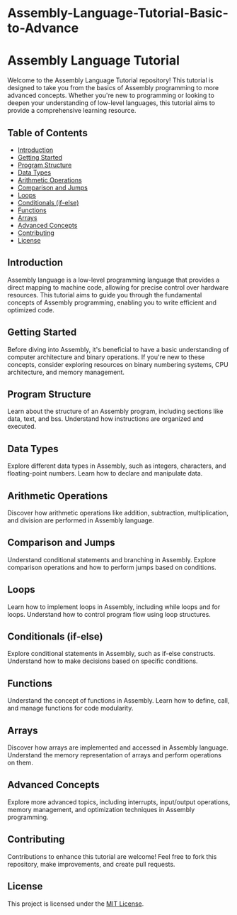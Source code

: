 # Assembly-Language-Tutorial-Basic-to-Advance

# Assembly Language Tutorial

Welcome to the Assembly Language Tutorial repository! This tutorial is designed to take you from the basics of Assembly programming to more advanced concepts. Whether you're new to programming or looking to deepen your understanding of low-level languages, this tutorial aims to provide a comprehensive learning resource.

## Table of Contents

- [Introduction](#introduction)
- [Getting Started](#getting-started)
- [Program Structure](#program-structure)
- [Data Types](#data-types)
- [Arithmetic Operations](#arithmetic-operations)
- [Comparison and Jumps](#comparison-and-jumps)
- [Loops](#loops)
- [Conditionals (if-else)](#conditionals-if-else)
- [Functions](#functions)
- [Arrays](#arrays)
- [Advanced Concepts](#advanced-concepts)
- [Contributing](#contributing)
- [License](#license)

## Introduction

Assembly language is a low-level programming language that provides a direct mapping to machine code, allowing for precise control over hardware resources. This tutorial aims to guide you through the fundamental concepts of Assembly programming, enabling you to write efficient and optimized code.

## Getting Started

Before diving into Assembly, it's beneficial to have a basic understanding of computer architecture and binary operations. If you're new to these concepts, consider exploring resources on binary numbering systems, CPU architecture, and memory management.

## Program Structure

Learn about the structure of an Assembly program, including sections like data, text, and bss. Understand how instructions are organized and executed.

## Data Types

Explore different data types in Assembly, such as integers, characters, and floating-point numbers. Learn how to declare and manipulate data.

## Arithmetic Operations

Discover how arithmetic operations like addition, subtraction, multiplication, and division are performed in Assembly language.

## Comparison and Jumps

Understand conditional statements and branching in Assembly. Explore comparison operations and how to perform jumps based on conditions.

## Loops

Learn how to implement loops in Assembly, including while loops and for loops. Understand how to control program flow using loop structures.

## Conditionals (if-else)

Explore conditional statements in Assembly, such as if-else constructs. Understand how to make decisions based on specific conditions.

## Functions

Understand the concept of functions in Assembly. Learn how to define, call, and manage functions for code modularity.

## Arrays

Discover how arrays are implemented and accessed in Assembly language. Understand the memory representation of arrays and perform operations on them.

## Advanced Concepts

Explore more advanced topics, including interrupts, input/output operations, memory management, and optimization techniques in Assembly programming.

## Contributing

Contributions to enhance this tutorial are welcome! Feel free to fork this repository, make improvements, and create pull requests.

## License

This project is licensed under the [MIT License](LICENSE).
